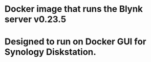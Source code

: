 # Docker image that runs the Blynk server v0.23.5

# Designed to run on Docker GUI for Synology Diskstation.
